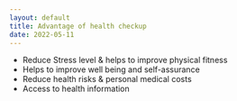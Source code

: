 ```yaml
---
layout: default
title: Advantage of health checkup
date: 2022-05-11
---
```


- Reduce Stress level & helps to improve physical fitness
- Helps to improve well being and self-assurance 
- Reduce health risks & personal medical costs
- Access to health information
       